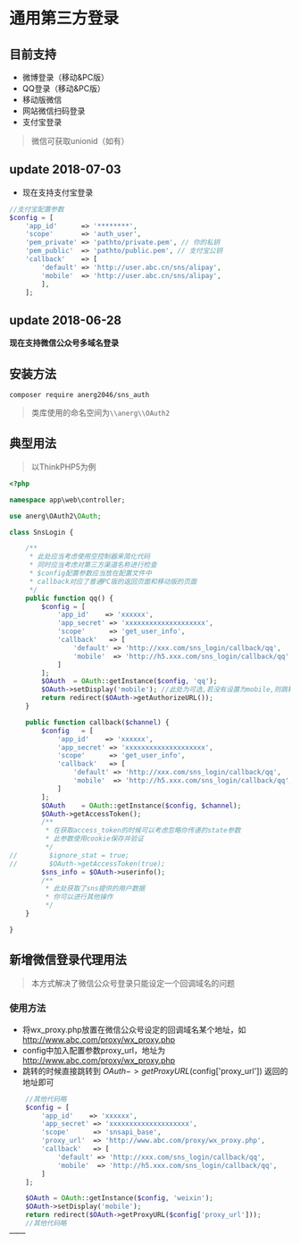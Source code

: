 # 通用第三方登录

## 目前支持
- 微博登录（移动&PC版）
- QQ登录（移动&PC版）
- 移动版微信
- 网站微信扫码登录
- 支付宝登录

>微信可获取unionid（如有）

## update 2018-07-03
* 现在支持支付宝登录

```php
//支付宝配置参数
$config = [
    'app_id'      => '********',
    'scope'       => 'auth_user',
    'pem_private' => 'pathto/private.pem', // 你的私钥
    'pem_public'  => 'pathto/public.pem', // 支付宝公钥
    'callback'    => [
        'default' => 'http://user.abc.cn/sns/alipay',
        'mobile'  => 'http://user.abc.cn/sns/alipay',
        ],
    ];
```

## update 2018-06-28
**现在支持微信公众号多域名登录**

## 安装方法
```
composer require anerg2046/sns_auth
```

>类库使用的命名空间为`\\anerg\\OAuth2`

## 典型用法
>以ThinkPHP5为例

```php
<?php

namespace app\web\controller;

use anerg\OAuth2\OAuth;

class SnsLogin {

    /**
     * 此处应当考虑使用空控制器来简化代码
     * 同时应当考虑对第三方渠道名称进行检查
     * $config配置参数应当放在配置文件中
     * callback对应了普通PC版的返回页面和移动版的页面
     */
    public function qq() {
        $config = [
            'app_id'    => 'xxxxxx',
            'app_secret' => 'xxxxxxxxxxxxxxxxxxxx',
            'scope'      => 'get_user_info',
            'callback'   => [
                'default' => 'http://xxx.com/sns_login/callback/qq',
                'mobile'  => 'http://h5.xxx.com/sns_login/callback/qq',
            ]
        ];
        $OAuth  = OAuth::getInstance($config, 'qq');
        $OAuth->setDisplay('mobile'); //此处为可选,若没有设置为mobile,则跳转的授权页面可能不适合手机浏览器访问
        return redirect($OAuth->getAuthorizeURL());
    }

    public function callback($channel) {
        $config   = [
            'app_id'    => 'xxxxxx',
            'app_secret' => 'xxxxxxxxxxxxxxxxxxxx',
            'scope'      => 'get_user_info',
            'callback'   => [
                'default' => 'http://xxx.com/sns_login/callback/qq',
                'mobile'  => 'http://h5.xxx.com/sns_login/callback/qq',
            ]
        ];
        $OAuth    = OAuth::getInstance($config, $channel);
        $OAuth->getAccessToken();
        /**
         * 在获取access_token的时候可以考虑忽略你传递的state参数
         * 此参数使用cookie保存并验证
         */
//        $ignore_stat = true;
//        $OAuth->getAccessToken(true);
        $sns_info = $OAuth->userinfo();
        /**
         * 此处获取了sns提供的用户数据
         * 你可以进行其他操作
         */
    }

}
```

## 新增微信登录代理用法

>本方式解决了微信公众号登录只能设定一个回调域名的问题

### 使用方法

* 将wx_proxy.php放置在微信公众号设定的回调域名某个地址，如 http://www.abc.com/proxy/wx_proxy.php
* config中加入配置参数proxy_url，地址为 http://www.abc.com/proxy/wx_proxy.php
* 跳转的时候直接跳转到 $OAuth->getProxyURL($config['proxy_url']) 返回的地址即可

```php
    //其他代码略
    $config = [
        'app_id'    => 'xxxxxx',
        'app_secret' => 'xxxxxxxxxxxxxxxxxxxx',
        'scope'      => 'snsapi_base',
        'proxy_url'  => 'http://www.abc.com/proxy/wx_proxy.php',
        'callback'   => [
            'default' => 'http://xxx.com/sns_login/callback/qq',
            'mobile'  => 'http://h5.xxx.com/sns_login/callback/qq',
        ]
    ];

    $OAuth = OAuth::getInstance($config, 'weixin');
    $OAuth->setDisplay('mobile');
    return redirect($OAuth->getProxyURL($config['proxy_url']));
    //其他代码略
…………
```
